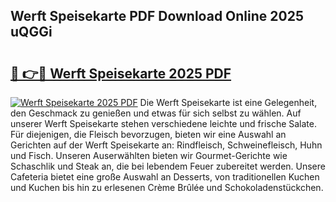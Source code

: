 ## Werft Speisekarte PDF Download Online 2025 uQGGi

# <h2><a href="http://gcbcugh.nevu.top/?p=Werft+Speisekarte">🔗 👉🔴 Werft Speisekarte 2025 PDF</a></h2>

[![Werft Speisekarte 2025 PDF](https://i.imgur.com/dBaPXMq.png)](http://gcbcugh.nevu.top/?p=Werft+Speisekarte)
Die Werft Speisekarte ist eine Gelegenheit, den Geschmack zu genießen und etwas für sich selbst zu wählen. Auf unserer Werft Speisekarte stehen verschiedene leichte und frische Salate. Für diejenigen, die Fleisch bevorzugen, bieten wir eine Auswahl an Gerichten auf der Werft Speisekarte an: Rindfleisch, Schweinefleisch, Huhn und Fisch. Unseren Auserwählten bieten wir Gourmet-Gerichte wie Schaschlik und Steak an, die bei lebendem Feuer zubereitet werden. Unsere Cafeteria bietet eine große Auswahl an Desserts, von traditionellen Kuchen und Kuchen bis hin zu erlesenen Crème Brûlée und Schokoladenstückchen.
